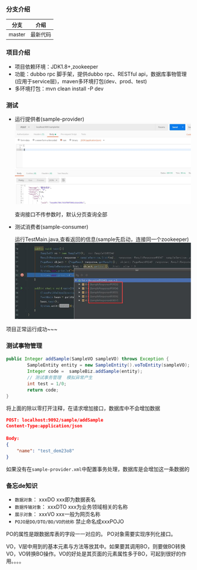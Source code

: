 ### 分支介绍
| 分支     | 介绍   |
| ------ | ---- |
| master | 最新代码 |

### 项目介绍

- 项目依赖环境：JDK1.8+,zookeeper
- 功能：dubbo rpc 脚手架，提供dubbo rpc、RESTful api，数据库事物管理(应用于service层)，maven多环境打包(dev、prod、test)
- 多环境打包：mvn clean install -P dev
### 测试
- 运行提供者(sample-provider)
  ![image](doc/images/list.jpg)

  查询接口不传参数时，默认分页查询全部

- 测试消费者(sample-consumer)


  运行TestMain.java,查看返回的信息(sample先启动，连接同一个zookeeper)
![image](doc/images/consumer_test.jpg)

项目正常运行成功~~~

### 测试事物管理

```java
public Integer addSample(SampleVO sampleVO) throws Exception {
        SampleEntity entity = new SampleEntity().voToEntity(sampleVO);
        Integer code =  sampleBiz.addSample(entity);
        // 测试事务管理  模拟异常产生  
        int test = 1/0;
        return code;
}
```

将上面的除以零打开注释，在请求增加接口，数据库中不会增加数据

```json
POST: localhost:9092/sample/addSample
Content-Type:application/json

Body:
{
    "name": "test_dem23o8"
}
```

如果没有在`sample-provider.xml`中配置事务处理，数据库是会增加这一条数据的























### 备忘de知识
- `数据对象`：       xxxDO     xxx即为数据表名
- `数据传输对象`：   xxxDTO    xxx为业务领域相关的名称
- `展示对象`：       xxxVO     xxx一般为网页名称
- `POJO是DO/DTO/BO/VO的统称`  禁止命名成xxxPOJO

PO的属性是跟数据库表的字段一一对应的。 PO对象需要实现序列化接口。 

VO，V层中用到的基本元素与方法等放其中。如果要其调用BO，则要做BO转换VO，VO转换BO操作。VO的好处是其页面的元素属性多于BO，可起到很好的作用。。。。 
